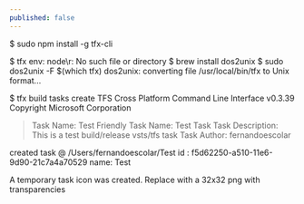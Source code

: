 ```yaml
---
published: false
---
```



$ sudo npm install -g tfx-cli

$ tfx
env: node\r: No such file or directory
$ brew install dos2unix
$ sudo dos2unix -F $(which tfx)
dos2unix: converting file /usr/local/bin/tfx to Unix format...

$ tfx build tasks create
TFS Cross Platform Command Line Interface v0.3.39
Copyright Microsoft Corporation
> Task Name: Test
> Friendly Task Name: Test Task
> Task Description: This is a test build/release vsts/tfs task
> Task Author: fernandoescolar

created task @ /Users/fernandoescolar/Test
id   : f5d62250-a510-11e6-9d90-21c7a4a70529
name: Test

A temporary task icon was created.  Replace with a 32x32 png with transparencies

